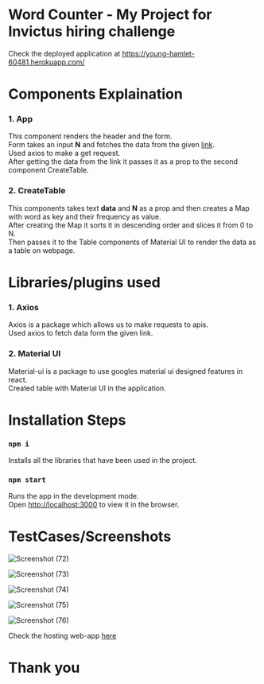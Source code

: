 # Word Counter - My Project for Invictus hiring challenge
Check the deployed application at https://young-hamlet-60481.herokuapp.com/

# Components Explaination

### 1. App
This component renders the header and the form. <br>
Form takes an input **N** and fetches the data from the given [link](https://raw.githubusercontent.com/invictustech/test/main/README.md).<br>
Used axios to make a get request.<br>
After getting the data from the link it passes it as a prop to the second component CreateTable.

### 2. CreateTable
This components takes text **data** and **N** as a prop and then creates a Map with word as key and their frequency as value.<br>
After creating the Map it sorts it in descending order and slices it from 0 to N.<br>
Then passes it to the Table components of Material UI to render the data as a table on webpage.

# Libraries/plugins used

### 1. Axios
Axios is a package which allows us to make requests to apis.<br>
Used axios to fetch data form the given link.

### 2. Material UI
Material-ui is a package to use googles material ui designed features in react.<br>
Created table with Material UI in the application.

# Installation Steps

### `npm i`

Installs all the libraries that have been used in the project.

### `npm start`

Runs the app in the development mode.\
Open [http://localhost:3000](http://localhost:3000) to view it in the browser.

# TestCases/Screenshots

![Screenshot (72)](https://user-images.githubusercontent.com/81869115/118536087-ea47fc00-b768-11eb-807d-dc74bd8bcb01.png)

![Screenshot (73)](https://user-images.githubusercontent.com/81869115/118536241-1a8f9a80-b769-11eb-98d9-aea3841f72ca.png)

![Screenshot (74)](https://user-images.githubusercontent.com/81869115/118536235-18c5d700-b769-11eb-87ef-9172a3d8e472.png)

![Screenshot (75)](https://user-images.githubusercontent.com/81869115/118536245-1c595e00-b769-11eb-9283-807405aad12b.png)

![Screenshot (76)](https://user-images.githubusercontent.com/81869115/118536243-1bc0c780-b769-11eb-8175-cc9537b9250f.png)

Check the hosting web-app [here](https://young-hamlet-60481.herokuapp.com/)

# Thank you
